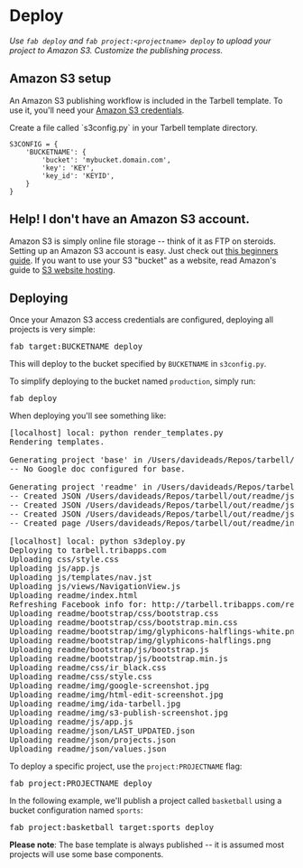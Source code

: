 # Deploy
*Use `fab deploy` and `fab project:<projectname> deploy` to upload your project to Amazon S3. Customize the publishing process.*

## Amazon S3 setup

<div class="row-fluid">

<div class="span7">
<p>An Amazon S3 publishing workflow is included in the Tarbell template. To use it, you'll need your <a href="https://portal.aws.amazon.com/gp/aws/developer/account/index.html?action=access-key">Amazon S3 credentials</a>.</p> 

<p>Create a file called `s3config.py` in your Tarbell template directory.</p>

<pre><code class="python">S3CONFIG = {
    'BUCKETNAME': {
        'bucket': 'mybucket.domain.com',
        'key': 'KEY',
        'key_id': 'KEYID',
    }
}
</code></pre>
</div>

<div class="span4 offset1 aside">
    <h2><i class="icon icon-question-sign"></i> Help! I don't have an Amazon S3 account.</h2>
    <p>Amazon S3 is simply online file storage -- think of it as FTP on steroids. Setting up an Amazon S3 account is easy. Just check out <a href="http://www.hongkiat.com/blog/amazon-s3-the-beginners-guide/">this beginners guide</a>. If you want to use your S3 "bucket" as a website, read Amazon's guide to <a href="http://docs.aws.amazon.com/AmazonS3/latest/dev/WebsiteHosting.html">S3 website hosting</a>.
</div>
</div>

## Deploying

Once your Amazon S3 access credentials are configured, deploying all projects
is very simple:

<pre>fab target:BUCKETNAME deploy</pre>

This will deploy to the bucket specified by `BUCKETNAME` in `s3config.py`.

To simplify deploying to the bucket named `production`, simply run:

<pre>fab deploy</pre>

When deploying you'll see something like:

<pre>
[localhost] local: python render_templates.py 
Rendering templates.

Generating project 'base' in /Users/davideads/Repos/tarbell/out/
-- No Google doc configured for base.

Generating project 'readme' in /Users/davideads/Repos/tarbell/out/readme
-- Created JSON /Users/davideads/Repos/tarbell/out/readme/json/values.json
-- Created JSON /Users/davideads/Repos/tarbell/out/readme/json/LAST_UPDATED.json
-- Created JSON /Users/davideads/Repos/tarbell/out/readme/json/projects.json
-- Created page /Users/davideads/Repos/tarbell/out/readme/index.html

[localhost] local: python s3deploy.py
Deploying to tarbell.tribapps.com
Uploading css/style.css
Uploading js/app.js
Uploading js/templates/nav.jst
Uploading js/views/NavigationView.js
Uploading readme/index.html
Refreshing Facebook info for: http://tarbell.tribapps.com/readme/index.html?fbrefresh=CANBEANYTHING
Uploading readme/bootstrap/css/bootstrap.css
Uploading readme/bootstrap/css/bootstrap.min.css
Uploading readme/bootstrap/img/glyphicons-halflings-white.png
Uploading readme/bootstrap/img/glyphicons-halflings.png
Uploading readme/bootstrap/js/bootstrap.js
Uploading readme/bootstrap/js/bootstrap.min.js
Uploading readme/css/ir_black.css
Uploading readme/css/style.css
Uploading readme/img/google-screenshot.jpg
Uploading readme/img/html-edit-screenshot.jpg
Uploading readme/img/ida-tarbell.jpg
Uploading readme/img/s3-publish-screenshot.jpg
Uploading readme/js/app.js
Uploading readme/json/LAST_UPDATED.json
Uploading readme/json/projects.json
Uploading readme/json/values.json
</pre>

To deploy a specific project, use the `project:PROJECTNAME` flag:

<pre>fab project:PROJECTNAME deploy</pre>

In the following example, we'll publish a project called `basketball` using a
bucket configuration named `sports`:

<pre>fab project:basketball target:sports deploy</pre>

**Please note**: The base template is always published -- it is assumed most
projects will use some base components.
